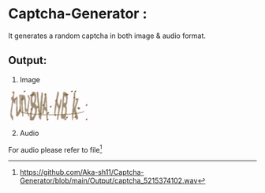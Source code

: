 # Captcha-Generator :
 It generates a random captcha in both image & audio format.
 
 ## Output:
 1. Image 
 
 ![](Output/captcha_tunl8vAHBk.png)
 
 2. Audio
 
For audio please refer to file[^1]

[^1]: https://github.com/Aka-sh11/Captcha-Generator/blob/main/Output/captcha_5215374102.wav
